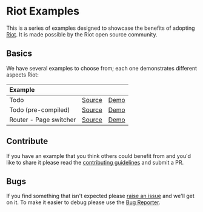 # Riot Examples

This is a series of examples designed to showcase the benefits of
adopting [Riot](http://riotjs.com). It is made possible by the Riot open source
community.

## Basics

We have several examples to choose from; each one demonstrates different
aspects Riot:

Example | | |
:-- | :-- | :--
Todo | [Source](todo-app) | [Demo](http://riotjs.com/examples/plunker/?app=todo-app)
Todo (pre-compiled) | [Source](todo-app-precompiled) | [Demo](http://riotjs.com/examples/todo-app-precompiled/)
Router - Page switcher | [Source](router-page-switcher) | [Demo](http://riotjs.com/examples/plunker/?app=router-page-switcher)
<!---
Timer |
-->

## Contribute

If you have an example that you think others could benefit from and you'd like
to share it please read the [contributing guidelines](contributing.md) and
submit a PR.

## Bugs

If you find something that isn't expected please
[raise an issue](https://github.com/riot/examples/issues) and we'll get on it.
To make it easier to debug please use the [Bug Reporter](http://riotjs.com/examples/plunker/?app=bug-reporter).
